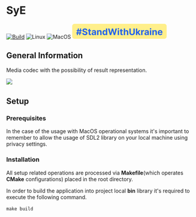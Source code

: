 <!-- **Editor which will make your life easier**
---

![](https://img.shields.io/github/commit-activity/m/YarikRevich/SyE)
![](https://img.shields.io/badge/Maintained%3F-yes-green.svg)
![](https://img.shields.io/github/license/Naereen/StrapDown.js.svg)

It's features are:

- It almost has nothing except of opportunity to write
- It has all the important things as syntax highlight and regexp selecting

**Instalation tutorial**

Go into the cloned repo
```
mkdir build

cd build
```

Then you have to gen Makefile by CMake

```
cmake ..
```

So, it's time to build 

```
cmake --build . #or make
```

To make it executable all around, install it

```
cmake --install .
```

Enjoy!👌 -->



# SyE

[![Build](https://github.com/YarikRevich/SyE/actions/workflows/build.yml/badge.svg)](https://github.com/YarikRevich/ResourceTracker/actions/workflows/build.yml)
![Linux](https://img.shields.io/badge/Linux-FCC624?style=for-the-badge&logo=linux&logoColor=black)
![MacOS](https://img.shields.io/badge/MacOS-8773f5?style=for-the-badge&logo=macos&logoColor=black)
[![StandWithUkraine](https://raw.githubusercontent.com/vshymanskyy/StandWithUkraine/main/badges/StandWithUkraine.svg)](https://github.com/vshymanskyy/StandWithUkraine/blob/main/docs/README.md)


## General Information

Media codec with the possibility of result representation.

![](./docs/detailed-design.png)

## Setup

### Prerequisites

In the case of the usage with MacOS operational systems it's important to remember to allow the usage of SDL2 library on your local machine using privacy settings. 

### Installation
All setup related operations are processed via **Makefile**(which operates **CMake** configurations) placed in the root directory.

In order to build the application into project local **bin** library it's required to execute the following command.
```shell
make build
```